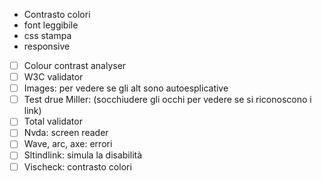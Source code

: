 - Contrasto colori
- font leggibile
- css stampa
- responsive

- [ ] Colour contrast analyser
- [ ] W3C validator
- [ ] Images: per vedere se gli alt sono autoesplicative
- [ ] Test drue Miller: (socchiudere gli occhi per vedere se si riconoscono i link)
- [ ] Total validator
- [ ] Nvda: screen reader
- [ ] Wave, arc, axe: errori
- [ ] Sltindlink: simula la disabilità
- [ ] Vischeck: contrasto colori
